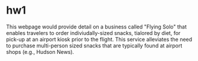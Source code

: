 # hw1
This webpage would provide detail on a business called "Flying Solo" that enables travelers to order indiviudally-sized snacks, tialored by diet, for pick-up at an airport kiosk prior to the flight. This service alleviates the need to purchase multi-person sized snacks that are typically found at airport shops (e.g., Hudson News).
